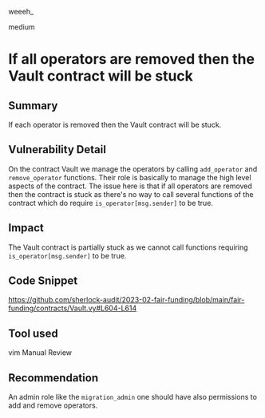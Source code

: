 weeeh_

medium

# If all operators are removed then the Vault contract will be stuck

## Summary
If each operator is removed then the Vault contract will be stuck.

## Vulnerability Detail
On the contract Vault we manage the operators by calling `add_operator` and `remove_operator` functions. Their role is basically to manage the high level aspects of the contract. The issue here is that if all operators are removed then the contract is stuck as there's no way to call several functions of the contract which do require `is_operator[msg.sender]` to be true.

## Impact
The Vault contract is partially stuck as we cannot call functions requiring `is_operator[msg.sender]` to be true.

## Code Snippet
https://github.com/sherlock-audit/2023-02-fair-funding/blob/main/fair-funding/contracts/Vault.vy#L604-L614

## Tool used
vim
Manual Review

## Recommendation
An admin role like the `migration_admin` one should have also permissions to add and remove operators.